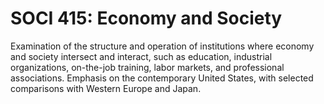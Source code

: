 # SOCI 415: Economy and Society

Examination of the structure and operation of institutions where economy and society intersect and interact, such as education, industrial organizations, on-the-job training, labor markets, and professional associations. Emphasis on the contemporary United States, with selected comparisons with Western Europe and Japan.